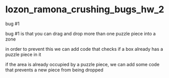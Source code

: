 # lozon_ramona_crushing_bugs_hw_2
 
bug #1

bug #1 is that you can drag and drop more than one puzzle piece into a zone

in order to prevent this we can add code that checks if a box already has a puzzle piece in it

if the area is already occupied by a puzzle piece, we can add some code that prevents a new piece from being dropped